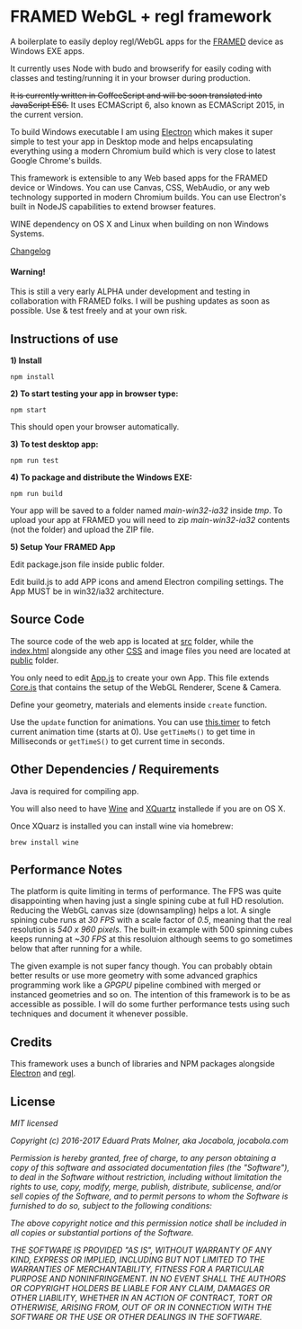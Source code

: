 # FRAMED WebGL + regl framework
A boilerplate to easily deploy regl/WebGL apps for the [FRAMED](https://frm.fm/) device as Windows EXE apps.

It currently uses Node with budo and browserify for easily coding with classes and testing/running it in your browser during production.

~~It is currently written in CoffeeScript and will be soon translated into JavaScript ES6.~~
It uses ECMAScript 6, also known as ECMAScript 2015, in the current version.

To build Windows executable I am using [Electron](http://electron.atom.io/) which makes it super simple to test your app in Desktop mode and helps encapsulating everything using a modern Chromium build which is very close to latest Google Chrome's builds.

This framework is extensible to any Web based apps for the FRAMED device or Windows. You can use Canvas, CSS, WebAudio, or any web technology supported in modern Chromium builds. You can use Electron's built in NodeJS capabilities to extend browser features.

WINE dependency on OS X and Linux when building on non Windows Systems.

[Changelog](changelog.md)

#### Warning!
This is still a very early ALPHA under development and testing in collaboration with FRAMED folks. I will be pushing updates as soon as possible. Use & test freely and at your own risk.

## Instructions of use

**1) Install**

`npm install`

**2) To start testing your app in browser type:**

`npm start`

This should open your browser automatically.

**3) To test desktop app:**

`npm run test`

**4) To package and distribute the Windows EXE:**

`npm run build`

Your app will be saved to a folder named *main-win32-ia32* inside *tmp*. To upload your app at FRAMED you will need to zip *main-win32-ia32* contents (not the folder) and upload the ZIP file.

**5) Setup Your FRAMED App**

Edit package.json file inside public folder.

Edit build.js to add APP icons and amend Electron compiling settings. The App MUST be in win32/ia32 architecture.

## Source Code

The source code of the web app is located at [src](./src/) folder, while the [index.html](./public/index.html) alongside any other [CSS](./public/assets/css/styles.css) and image files you need are located at [public](./public/) folder.

You only need to edit [App.js](./src/apps/App.js) to create your own App. This file extends [Core.js](./src/apps/Core.js) that contains the setup of the WebGL Renderer, Scene & Camera.

Define your geometry, materials and elements inside `create` function.

Use the `update` function for animations. You can use [this.timer](./src/utils/Timer.js) to fetch current animation time (starts at 0). Use `getTimeMs()` to get time in Milliseconds or `getTimeS()` to get current time in seconds.

## Other Dependencies / Requirements

Java is required for compiling app.

You will also need to have [Wine](https://www.winehq.org/) and [XQuartz](https://xquartz.macosforge.org) installede if you are on OS X.

Once XQuarz is installed you can install wine via homebrew:

`brew install wine`

## Performance Notes

The platform is quite limiting in terms of performance. The FPS was quite disappointing when having just a single spining cube at full HD resolution. Reducing the WebGL canvas size (downsampling) helps a lot. A single spining cube runs at *30 FPS* with a scale factor of *0.5*, meaning that the real resolution is *540 x 960 pixels*. The built-in example with 500 spinning cubes keeps running at *~30 FPS* at this resoluion although seems to go sometimes below that after running for a while.

The given example is not super fancy though. You can probably obtain better results or use more geometry with some advanced graphics programming work like a *GPGPU* pipeline combined with merged or instanced geometries and so on. The intention of this framework is to be as accessible as possible. I will do some further performance tests using such techniques and document it whenever possible.

## Credits

This framework uses a bunch of libraries and NPM packages alongside [Electron](https://github.com/electron) and [regl](http://regl.party/).


## License

*MIT licensed*

*Copyright (c) 2016-2017 Eduard Prats Molner, aka Jocabola, jocabola.com*

*Permission is hereby granted, free of charge, to any person obtaining a copy of this software and associated documentation files (the "Software"), to deal in the Software without restriction, including without limitation the rights to use, copy, modify, merge, publish, distribute, sublicense, and/or sell copies of the Software, and to permit persons to whom the Software is furnished to do so, subject to the following conditions:*

*The above copyright notice and this permission notice shall be included in all copies or substantial portions of the Software.*

*THE SOFTWARE IS PROVIDED "AS IS", WITHOUT WARRANTY OF ANY KIND, EXPRESS OR IMPLIED, INCLUDING BUT NOT LIMITED TO THE WARRANTIES OF MERCHANTABILITY, FITNESS FOR A PARTICULAR PURPOSE AND NONINFRINGEMENT. IN NO EVENT SHALL THE AUTHORS OR COPYRIGHT HOLDERS BE LIABLE FOR ANY CLAIM, DAMAGES OR OTHER LIABILITY, WHETHER IN AN ACTION OF CONTRACT, TORT OR OTHERWISE, ARISING FROM, OUT OF OR IN CONNECTION WITH THE SOFTWARE OR THE USE OR OTHER DEALINGS IN THE SOFTWARE.*